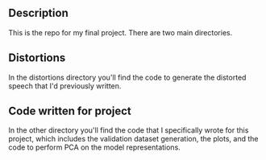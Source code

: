 ## Description ##
This is the repo for my final project. There are two main directories. 
## Distortions ##
In the distortions directory you'll find the code to generate the distorted speech that I'd previously written. 
## Code written for project ##
In the other directory you'll find the code that I specifically wrote for this project, which includes the validation dataset generation, the plots, and the code to perform PCA on the model representations.
